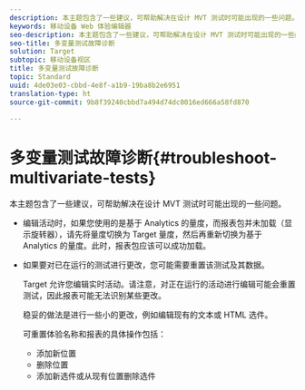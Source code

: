```yaml
---
description: 本主题包含了一些建议，可帮助解决在设计 MVT 测试时可能出现的一些问题。
keywords: 移动设备 Web 体验编辑器
seo-description: 本主题包含了一些建议，可帮助解决在设计 MVT 测试时可能出现的一些问题。
seo-title: 多变量测试故障诊断
solution: Target
subtopic: 移动设备视区
title: 多变量测试故障诊断
topic: Standard
uuid: 4de03e03-cbbd-4e8f-a1b9-19ba8b2e6951
translation-type: ht
source-git-commit: 9b8f39240cbbd7a494d74dc0016ed666a58fd870

---
```



# 多变量测试故障诊断{#troubleshoot-multivariate-tests}

本主题包含了一些建议，可帮助解决在设计 MVT 测试时可能出现的一些问题。

* 编辑活动时，如果您使用的是基于 Analytics 的量度，而报表包并未加载（显示旋转器），请先将量度切换为 Target 量度，然后再重新切换为基于 Analytics 的量度。此时，报表包应该可以成功加载。
* 如果要对已在运行的测试进行更改，您可能需要重置该测试及其数据。

   Target 允许您编辑实时活动。请注意，对正在运行的活动进行编辑可能会重置测试，因此报表可能无法识别某些更改。

   稳妥的做法是进行一些小的更改，例如编辑现有的文本或 HTML 选件。

   可重置体验名称和报表的具体操作包括：

   * 添加新位置
   * 删除位置
   * 添加新选件或从现有位置删除选件

